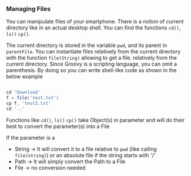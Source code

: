 ### Managing Files
You can manipulate files of your smartphone. 
There is a notion of current directory like in an actual desktop shell. 
You can find the functions `cd()`,  `ls()` `cp()`. 

The current directory is stored in the variable `pwd`, and its
parent in `parentFile`. You can instantiate files relatively from the current directory with
the function `file(String)` allowing to get a file.
relatively from the current directory.
Since Groovy is a scripting language, you can omit a parenthesis. 
By doing so you can write shell-like code as shown in the below example

```groovy  

cd 'Download'
f = file('test.txt')
cp f, 'test2.txt' 
cd '..'
```

Functions like `cd()`,  `ls()` `cp()` take Object(s) in parameter and will do their best to convert
the parameter(s) into a File

If the parameter is a
- String -> It will convert it to a file relative to `pwd` (like calling `file(string)`) or an absolute file
if the string starts with '/'
- Path -> It will simply convert the Path to a File
- File -> no conversion needed